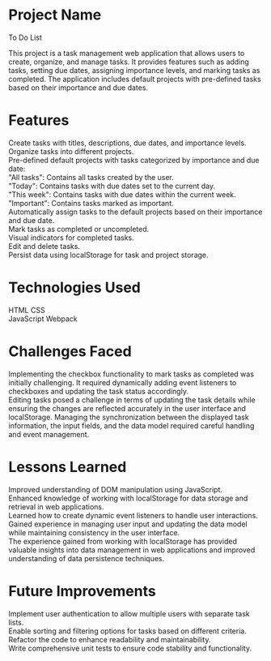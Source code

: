 # Project Name
To Do List

This project is a task management web application that allows users to create, organize, and manage tasks. It provides features such as adding tasks, setting due dates, assigning importance levels, and marking tasks as completed. The application includes default projects with pre-defined tasks based on their importance and due dates.

# Features

Create tasks with titles, descriptions, due dates, and importance levels.  
Organize tasks into different projects.  
Pre-defined default projects with tasks categorized by importance and due date:  
"All tasks": Contains all tasks created by the user.  
"Today": Contains tasks with due dates set to the current day.  
"This week": Contains tasks with due dates within the current week.  
"Important": Contains tasks marked as important.  
Automatically assign tasks to the default projects based on their importance and due date.  
Mark tasks as completed or uncompleted.  
Visual indicators for completed tasks.  
Edit and delete tasks.  
Persist data using localStorage for task and project storage.  

# Technologies Used

HTML
CSS  
JavaScript 
Webpack  

# Challenges Faced

Implementing the checkbox functionality to mark tasks as completed was initially challenging. It required dynamically adding event listeners to checkboxes and updating the task status accordingly.  
Editing tasks posed a challenge in terms of updating the task details while ensuring the changes are reflected accurately in the user interface and localStorage. Managing the synchronization between the displayed task information, the input fields, and the data model required careful handling and event management.

# Lessons Learned

Improved understanding of DOM manipulation using JavaScript.  
Enhanced knowledge of working with localStorage for data storage and retrieval in web applications.  
Learned how to create dynamic event listeners to handle user interactions.  
Gained experience in managing user input and updating the data model while maintaining consistency in the user interface.  
The experience gained from working with localStorage has provided valuable insights into data management in web applications and improved understanding of data persistence techniques.  

# Future Improvements

Implement user authentication to allow multiple users with separate task lists.  
Enable sorting and filtering options for tasks based on different criteria.  
Refactor the code to enhance readability and maintainability.  
Write comprehensive unit tests to ensure code stability and functionality. 
